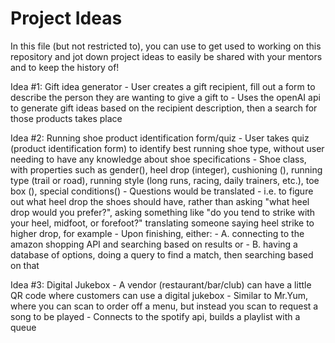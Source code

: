 # Project Ideas

In this file (but not restricted to), you can use to get used to working on this repository and jot down project ideas to easily be shared with your mentors and to keep the history of!

Idea #1:
Gift idea generator
    - User creates a gift recipient, fill out a form to describe the person they are wanting to give a gift to
    - Uses the openAI api to generate gift ideas based on the recipient description, then a search for those products takes place


Idea #2:
Running shoe product identification form/quiz
    - User takes quiz (product identification form) to identify best running shoe type, without user needing to have any knowledge about shoe specifications
    - Shoe class, with properties such as gender(), heel drop (integer), cushioning (), running type (trail or road), running style (long runs, racing, daily trainers, etc.), toe box (), special conditions()
    - Questions would be translated
        - i.e. to figure out what heel drop the shoes should have, rather than asking "what heel drop would you prefer?", asking something like "do you tend to strike with your heel, midfoot, or forefoot?" translating someone saying heel strike to higher drop, for example
    - Upon finishing, either:
        - A. connecting to the amazon shopping API and searching based on results
        or
        - B. having a database of options, doing a query to find a match, then searching based on that

Idea #3:
Digital Jukebox
    - A vendor (restaurant/bar/club) can have a little QR code where customers can use a digital jukebox
    - Similar to Mr.Yum, where you can scan to order off a menu, but instead you scan to request a song to be played
    - Connects to the spotify api, builds a playlist with a queue
    <!-- - Vendors have the option whether or not to charge people to add a song
    - Vendors can either 1. have a set playlist where any song on that list can be played, but only songs on that list, 2. let it be any song off of Spotify, or 3. Any song on Spotify can be requested, but requires admin approval
    - Customers can pay to ‘bump’ their song up a queue, upvote/downvote a song -->